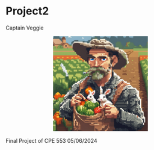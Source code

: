 # Project2
Captain Veggie
<div align="center">
    <img src="./Cover.png" alt="cover" style="width: 50%;">
</div>


Final Project of CPE 553
05/06/2024
